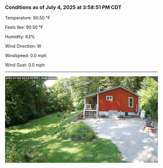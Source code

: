 ### Conditions as of July 4, 2025 at 3:58:51 PM CDT 

Temperature: 90.50 &deg;F

Feels like: 90.50 &deg;F

Humidity: 63%

Wind Direction: W

Windspeed: 0.0 mph

Wind Gust: 0.0 mph

---

<img src="./images/latest.jpeg"/>

